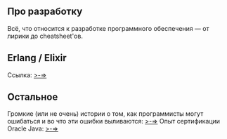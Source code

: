 ## Про разработку

Всё, что относится к разработке программного обеспечения — от лирики до cheatsheet'ов.

## Erlang / Elixir

Ссылка: [>-=>](erlixir.md)

## Остальное

Громкие (или не очень) истории о том, как программисты могут ошибаться и во что эти ошибки выливаются: [>-=>](fails.md)
Опыт сертификации Oracle Java: [>-=>](1z0.md)
